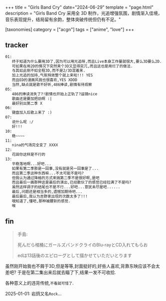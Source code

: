 +++
title = "Girls Band Cry"
date="2024-06-29"
template = "page.html"
description = "Girls Band Cry 采用全 3D 制作，光追增强氛围，剧情渐入佳境，音乐表现提升，结局留有余韵，整体突破传统但仍有不足。"

[taxonomies]
category = ["acgn"]
tags = ["anime", "love"]
+++

## tracker

```txt
01:
   终于知道为什么要用3D了,因为可以用光追呀,而且Live本身工作量就很大,要么3D要么2D.
   可如果在用2D的情况下突然来个3D又显得突兀,而且这也是用烂了的做法. 
   与其如此倒不如全程3D,而不是2/3D混着来. 
   加上光追的加持,气氛特效整个就上来啦!!! YES
   而且ED的漫画风我也很喜欢,YES XDDD
   当然,缺点就是歌不好听,486捧读,剧情有待观察
05: 
   486的捧读消失了?!剧情也开始上正轨了?运镜nice
   歌曲还是要加把劲啊 :|
   最好别出第二季 X
06:
   键盘加入后歌上来了 :)
07:
   说什么呢 :/
   好!!!
10:
   稳~~~~
11: 
   nina的气场完全变了 XXXX
12:
   花田你这样是不行的
13:
   平稳落地啊...好吧...
   如果有第二季那是一回事,没有就是另一回事是了...
   而且第二季这种东西嘛...不太可能不是吗?
   但我认为通过降格的方式来搞第二季不是很好啊,是吧
   而且最后一画那种这是最后的演出,已经散伙了的感觉已经拉满了不是吗?
   虽然这样调子的结尾也不是不行...好吧...意犹未尽是吧......
   最后,问题还是相当多的,遗憾加期待吧...
   最后最后,我认为吉野家出现的次数太多了!!!
   哦知道了,懂吧,那种被腰斩的感觉.
   唉
```

## fin

> 手島:
> 
> 死んだら棺桶にガールズバンドクライのBlu-rayとCD入れてもらお
>
> edは13話後のエピローグとして描かせていただいとります

虽然刚开始我也不屑于3D,但是等等,封面挺好的,好些人喜欢,背靠东映应该不会太差吧?
于是在第二集出来后就去瞄了下,结果一发不可收拾.

各种意义上的违背传统,`不看就可惜了`.

2025-01-01: 岩鸽又名`Rock`...
